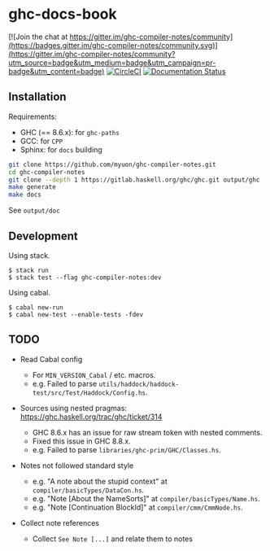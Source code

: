# ghc-docs-book

[![Join the chat at https://gitter.im/ghc-compiler-notes/community](https://badges.gitter.im/ghc-compiler-notes/community.svg)](https://gitter.im/ghc-compiler-notes/community?utm_source=badge&utm_medium=badge&utm_campaign=pr-badge&utm_content=badge) [![CircleCI](https://circleci.com/gh/myuon/ghc-compiler-notes.svg?style=svg)](https://circleci.com/gh/myuon/ghc-compiler-notes) [![Documentation Status](https://readthedocs.org/projects/ghc-compiler-notes/badge/?version=latest)](https://ghc-compiler-notes.readthedocs.io/en/latest/?badge=latest)


## Installation

Requirements:

* GHC (== 8.6.x): for `ghc-paths`
* GCC: for `CPP`
* Sphinx: for `docs` building

```bash
git clone https://github.com/myuon/ghc-compiler-notes.git
cd ghc-compiler-notes
git clone --depth 1 https://gitlab.haskell.org/ghc/ghc.git output/ghc
make generate
make docs
```

See `output/doc`

## Development

Using stack.

```shell
$ stack run
$ stack test --flag ghc-compiler-notes:dev
```

Using cabal.

```shell
$ cabal new-run
$ cabal new-test --enable-tests -fdev
```

## TODO

* Read Cabal config
  - For `MIN_VERSION_Cabal` / etc. macros.
  - e.g. Failed to parse `utils/haddock/haddock-test/src/Test/Haddock/Config.hs`.

* Sources using nested pragmas: https://ghc.haskell.org/trac/ghc/ticket/314
  - GHC 8.6.x has an issue for raw stream token with nested comments.
  - Fixed this issue in GHC 8.8.x.
  - e.g. Failed to parse `libraries/ghc-prim/GHC/Classes.hs`.

* Notes not followed standard style
  - e.g. "A note about the stupid context" at `compiler/basicTypes/DataCon.hs`.
  - e.g. "Note [About the NameSorts]" at `compiler/basicTypes/Name.hs`.
  - e.g. "Note [Continuation BlockId]" at `compiler/cmm/CmmNode.hs`.

* Collect note references
  - Collect `See Note [...]` and relate them to notes
